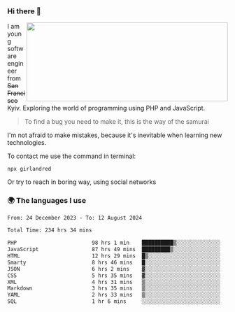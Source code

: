 ### Hi there 👋  

<img align='right' src="https://github-readme-stats.vercel.app/api?username=girlandred&count_private=true&show_icons=true&include_all_commits=true&hide_rank=true&hide_title=true&theme=buefy&card_width=300" width=460 height=180>


I am young software engineer from ~~San Francisco~~ Kyiv. Exploring the world of programming using PHP and JavaScript.


> To find a bug you need to make it, this is the way of the samurai



I'm not afraid to make mistakes, because it's inevitable when learning new technologies.

To contact me use the command in terminal:

```
npx girlandred
```

Or try to reach in boring way, using social networks


### 🌍 The languages I use

<!--START_SECTION:waka-->

```txt
From: 24 December 2023 - To: 12 August 2024

Total Time: 234 hrs 34 mins

PHP                        98 hrs 1 min    ██████████▒░░░░░░░░░░░░░░   41.78 %
JavaScript                 87 hrs 49 mins  █████████▒░░░░░░░░░░░░░░░   37.44 %
HTML                       12 hrs 29 mins  █▒░░░░░░░░░░░░░░░░░░░░░░░   05.32 %
Smarty                     8 hrs 46 mins   █░░░░░░░░░░░░░░░░░░░░░░░░   03.74 %
JSON                       6 hrs 2 mins    ▓░░░░░░░░░░░░░░░░░░░░░░░░   02.58 %
CSS                        5 hrs 35 mins   ▓░░░░░░░░░░░░░░░░░░░░░░░░   02.39 %
XML                        4 hrs 31 mins   ▒░░░░░░░░░░░░░░░░░░░░░░░░   01.93 %
Markdown                   3 hrs 35 mins   ▒░░░░░░░░░░░░░░░░░░░░░░░░   01.53 %
YAML                       2 hrs 33 mins   ▒░░░░░░░░░░░░░░░░░░░░░░░░   01.09 %
SQL                        1 hr 6 mins     ░░░░░░░░░░░░░░░░░░░░░░░░░   00.48 %
```

<!--END_SECTION:waka-->
